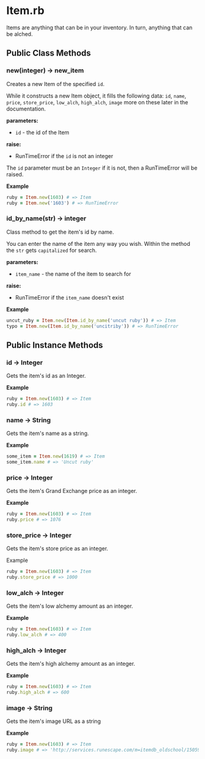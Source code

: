 # Item.rb
Items are anything that can be in your inventory.  In turn, anything that can be alched.

## Public Class Methods

### new(integer) -> new_item
Creates a new Item of the specified `id`. 

While it constructs a new Item object, it fills the following
data: `id`, `name`, `price`, `store_price`, `low_alch`, `high_alch`, `image` more
on these later in the documentation.

**parameters:**
* `id` - the id of the Item

**raise:**
* RunTimeError if the `id` is not an integer

The `id` parameter must be an `Integer` if it is not, then 
a RunTimeError will be raised.

**Example**
```ruby
ruby = Item.new(1603) # => Item
ruby = Item.new('1603') # => RunTimeError
```

### id_by_name(str) -> integer
Class method to get the item's id by name.

You can enter the name of the item any way you wish. Within the method the `str` gets `capitalized` for search.

**parameters:**
* `item_name` - the name of the item to search for

**raise:**
* RunTimeError if the `item_name` doesn't exist

**Example**
```ruby
uncut_ruby = Item.new(Item.id_by_name('uncut ruby')) # => Item
typo = Item.new(Item.id_by_name('uncitriby')) # => RunTimeError
```

## Public Instance Methods

### id -> Integer
Gets the item's id as an Integer.

**Example**
```ruby
ruby = Item.new(1603) # => Item
ruby.id # => 1603
```

### name -> String
Gets the item's name as a string.

**Example**
```ruby
some_item = Item.new(1619) # => Item
some_item.name # => 'Uncut ruby'
```

### price -> Integer
Gets the item's Grand Exchange price as an integer.

**Example**
```ruby
ruby = Item.new(1603) # => Item
ruby.price # => 1076
```

### store_price -> Integer
Gets the item's store price as an integer.

Example
```ruby
ruby = Item.new(1603) # => Item
ruby.store_price # => 1000
```

### low_alch -> Integer
Gets the item's low alchemy amount as an integer.

**Example**
```ruby
ruby = Item.new(1603) # => Item
ruby.low_alch # => 400
```

### high_alch -> Integer
Gets the item's high alchemy amount as an integer.

**Example**
```ruby
ruby = Item.new(1603) # => Item
ruby.high_alch # => 600
```
### image -> String
Gets the item's image URL as a string

**Example**
```ruby
ruby = Item.new(1603) # => Item
ruby.image # => 'http://services.runescape.com/m=itemdb_oldschool/1505990121692_obj_big.gif?id=1603'
```
